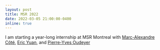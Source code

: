 ```yaml
---
layout: post
title: MSR 2022
date: 2022-03-05 21:00:00-0400
inline: true
---
```


I am starting a year-long internship at MSR Montreal with [Marc-Alexandre Côté](https://www.microsoft.com/en-us/research/people/macote/), [Eric Yuan](https://xingdi-eric-yuan.github.io), and [Pierre-Yves Oudeyer](http://www.pyoudeyer.com)
